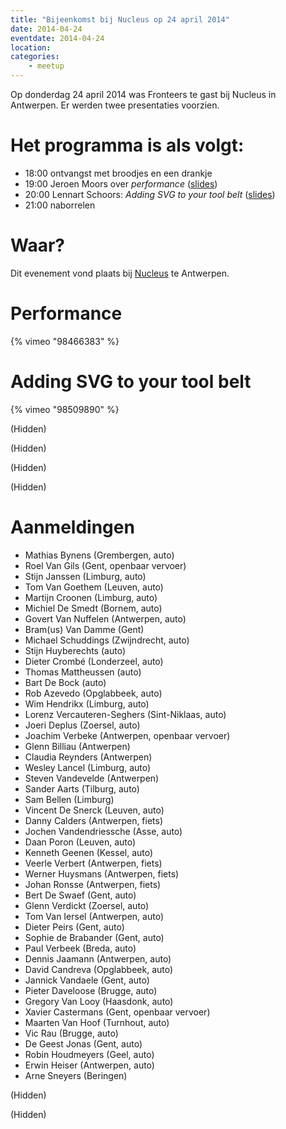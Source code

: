 ```yaml
---
title: "Bijeenkomst bij Nucleus op 24 april 2014"
date: 2014-04-24
eventdate: 2014-04-24
location: 
categories: 
    - meetup
---
```

Op donderdag 24 april 2014 was Fronteers te gast bij Nucleus in Antwerpen. Er werden twee presentaties voorzien.

# Het programma is als volgt:

* 18:00 ontvangst met broodjes en een drankje
* 19:00 Jeroen Moors over _performance_ ([slides](http://slides.com/jeroenmoors/help-your-browser-to-perform-at-its-best))
* 20:00 Lennart Schoors: _Adding SVG to your tool belt_ ([slides](http://lensco.be/talks/svg/#/))
* 21:00 naborrelen

# Waar?

Dit evenement vond plaats bij [Nucleus](https://www.nucleus.be/) te Antwerpen.

# Performance

{% vimeo "98466383" %}

# Adding SVG to your tool belt

{% vimeo "98509890" %}

(Hidden)

(Hidden)

(Hidden)

(Hidden)

# Aanmeldingen

* Mathias Bynens (Grembergen, auto)
* Roel Van Gils (Gent, openbaar vervoer)
* Stijn Janssen (Limburg, auto)
* Tom Van Goethem (Leuven, auto)
* Martijn Croonen (Limburg, auto)
* Michiel De Smedt (Bornem, auto)
* Govert Van Nuffelen (Antwerpen, auto)
* Bram(us) Van Damme (Gent)
* Michael Schuddings (Zwijndrecht, auto)
* Stijn Huyberechts (auto)
* Dieter Crombé (Londerzeel, auto)
* Thomas Mattheussen (auto)
* Bart De Bock (auto)
* Rob Azevedo (Opglabbeek, auto)
* Wim Hendrikx (Limburg, auto)
* Lorenz Vercauteren-Seghers (Sint-Niklaas, auto)
* Joeri Deplus (Zoersel, auto)
* Joachim Verbeke (Antwerpen, openbaar vervoer)
* Glenn Billiau (Antwerpen)
* Claudia Reynders (Antwerpen)
* Wesley Lancel (Limburg, auto)
* Steven Vandevelde (Antwerpen)
* Sander Aarts (Tilburg, auto)
* Sam Bellen (Limburg)
* Vincent De Snerck (Leuven, auto)
* Danny Calders (Antwerpen, fiets)
* Jochen Vandendriessche (Asse, auto)
* Daan Poron (Leuven, auto)
* Kenneth Geenen (Kessel, auto)
* Veerle Verbert (Antwerpen, fiets)
* Werner Huysmans (Antwerpen, fiets)
* Johan Ronsse (Antwerpen, fiets)
* Bert De Swaef (Gent, auto)
* Glenn Verdickt (Zoersel, auto)
* Tom Van Iersel (Antwerpen, auto)
* Dieter Peirs (Gent, auto)
* Sophie de Brabander (Gent, auto)
* Paul Verbeek (Breda, auto)
* Dennis Jaamann (Antwerpen, auto)
* David Candreva (Opglabbeek, auto)
* Jannick Vandaele (Gent, auto)
* Pieter Daveloose (Brugge, auto)
* Gregory Van Looy (Haasdonk, auto)
* Xavier Castermans (Gent, openbaar vervoer)
* Maarten Van Hoof (Turnhout, auto)
* Vic Rau (Brugge, auto)
* De Geest Jonas (Gent, auto)
* Robin Houdmeyers (Geel, auto)
* Erwin Heiser (Antwerpen, auto)
* Arne Sneyers (Beringen)

(Hidden)

(Hidden)